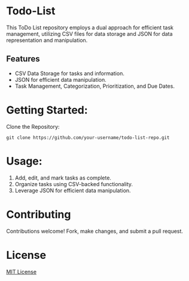 # Todo-List
This ToDo List repository employs a dual approach for efficient task management, utilizing CSV files for data storage and JSON for data representation and manipulation.


## Features
- CSV Data Storage for tasks and information.
- JSON for efficient data manipulation.
- Task Management, Categorization, Prioritization, and Due Dates.

# Getting Started:
Clone the Repository:
```
git clone https://github.com/your-username/todo-list-repo.git
```

# Usage:

1. Add, edit, and mark tasks as complete.
2. Organize tasks using CSV-backed functionality.
3. Leverage JSON for efficient data manipulation.

# Contributing
Contributions welcome! Fork, make changes, and submit a pull request.

# License
[MIT License](https://github.com/sundaresanv2004/Todo-List/blob/main/LICENSE)
